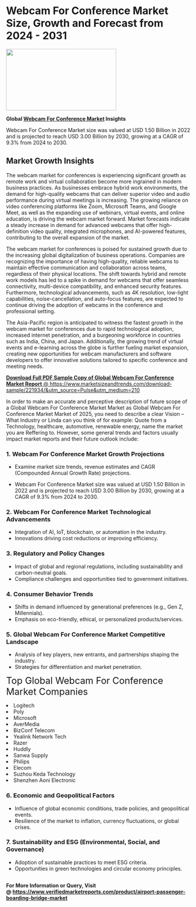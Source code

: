 <H1>Webcam For Conference Market Size, Growth and Forecast from 2024 - 2031</H1><img class="aligncenter size-medium wp-image-584254" src="https://thirdeyenews.in/wp-content/uploads/2024/09/Global-Market-Research-300x168.jpeg" alt="" width="300" height="168" /><p><strong>Global&nbsp;<a href="https://www.marketsizeandtrends.com/download-sample/221934/&amp;utm_source=Pulse&amp;utm_medium=210">Webcam For Conference Market</a> Insights</strong></p><p>Webcam For Conference Market size was valued at USD 1.50 Billion in 2022 and is projected to reach USD 3.00 Billion by 2030, growing at a CAGR of 9.3% from 2024 to 2030.</p><p><h2>Market Growth Insights</h2> <p>The webcam market for conferences is experiencing significant growth as remote work and virtual collaboration become more ingrained in modern business practices. As businesses embrace hybrid work environments, the demand for high-quality webcams that can deliver superior video and audio performance during virtual meetings is increasing. The growing reliance on video conferencing platforms like Zoom, Microsoft Teams, and Google Meet, as well as the expanding use of webinars, virtual events, and online education, is driving the webcam market forward. Market forecasts indicate a steady increase in demand for advanced webcams that offer high-definition video quality, integrated microphones, and AI-powered features, contributing to the overall expansion of the market.</p> <p><a href="#"></a></p> <p>The webcam market for conferences is poised for sustained growth due to the increasing global digitalization of business operations. Companies are recognizing the importance of having high-quality, reliable webcams to maintain effective communication and collaboration across teams, regardless of their physical locations. The shift towards hybrid and remote work models has led to a spike in demand for webcams that offer seamless connectivity, multi-device compatibility, and enhanced security features. Furthermore, technological advancements, such as 4K resolution, low-light capabilities, noise-cancellation, and auto-focus features, are expected to continue driving the adoption of webcams in the conference and professional setting.</p> <p>The Asia-Pacific region is anticipated to witness the fastest growth in the webcam market for conferences due to rapid technological adoption, increased internet penetration, and a burgeoning workforce in countries such as India, China, and Japan. Additionally, the growing trend of virtual events and e-learning across the globe is further fueling market expansion, creating new opportunities for webcam manufacturers and software developers to offer innovative solutions tailored to specific conference and meeting needs.</p> <p><a href="#"></p><p><span class=""><strong>Download Full PDF Sample Copy of Global Webcam For Conference Market Report</strong> @ <a href="https://www.marketsizeandtrends.com/download-sample/221934/&amp;utm_source=Pulse&amp;utm_medium=210" target="_blank">https://www.marketsizeandtrends.com/download-sample/221934/&amp;utm_source=Pulse&amp;utm_medium=210</a></span></p><p>In order to make an accurate and perceptive description of future scope of a Global&nbsp;Webcam For Conference Market Market as Global&nbsp;Webcam For Conference Market Market of 2025, you need to describe a clear Vision &ndash; What Industry or Linda can you think of for example: Quote from a Technology, healthcare, automotive, renewable energy, name the market you are Reffering to. However, some general trends and factors usually impact market reports and their future outlook include:</p><h3>1.&nbsp;<strong>Webcam For Conference Market Growth Projections</strong></h3><ul><li>Examine market size trends, revenue estimates and CAGR (Compounded Annual Growth Rate) projections.</li><li><p>Webcam For Conference Market size was valued at USD 1.50 Billion in 2022 and is projected to reach USD 3.00 Billion by 2030, growing at a CAGR of 9.3% from 2024 to 2030.</p></li></ul><h3>2.&nbsp;<strong>Webcam For Conference Market Technological Advancements</strong></h3><ul><li>Integration of AI, IoT, blockchain, or automation in the industry.</li><li>Innovations driving cost reductions or improving efficiency.</li></ul><h3>3.&nbsp;<strong>Regulatory and Policy Changes</strong></h3><ul><li>Impact of global and regional regulations, including sustainability and carbon-neutral goals.</li><li>Compliance challenges and opportunities tied to government initiatives.</li></ul><h3>4.&nbsp;<strong>Consumer Behavior Trends</strong></h3><ul><li>Shifts in demand influenced by generational preferences (e.g., Gen Z, Millennials).</li><li>Emphasis on eco-friendly, ethical, or personalized products/services.</li></ul><h3>5.&nbsp;<strong>Global Webcam For Conference Market Competitive Landscape</strong></h3><ul><li>Analysis of key players, new entrants, and partnerships shaping the industry.</li><li>Strategies for differentiation and market penetration.</li></ul><p data-pm-slice="1 1 []"><span style="color: inherit; font-family: inherit; font-size: 25px;">Top Global Webcam For Conference Market Companies</span></p><div class="" data-test-id=""><p><li>Logitech</li><li> Poly</li><li> Microsoft</li><li> AverMedia</li><li> BizConf Telecom</li><li> Yealink Network Tech</li><li> Razer</li><li> Huddly</li><li> Sanwa Supply</li><li> Philips</li><li> Elecom</li><li> Suzhou Keda Technology</li><li> Shenzhen Aoni Electronic</li></p></div><h3>6.&nbsp;<strong>Economic and Geopolitical Factors</strong></h3><ul><li>Influence of global economic conditions, trade policies, and geopolitical events.</li><li>Resilience of the market to inflation, currency fluctuations, or global crises.</li></ul><h3>7.&nbsp;<strong>Sustainability and ESG (Environmental, Social, and Governance)</strong></h3><ul><li>Adoption of sustainable practices to meet ESG criteria.</li><li>Opportunities in green technologies and circular economy principles.</li></ul><h2><strong style="font-size: 14px;">For More Information or Query, Visit @&nbsp;</strong><a style="background-color: #ffffff; font-size: 14px;" href="https://www.marketsizeandtrends.com/report/webcam-for-conference-market/" target="_blank">https://www.verifiedmarketreports.com/product/airport-passenger-boarding-bridge-market</a></h2>
